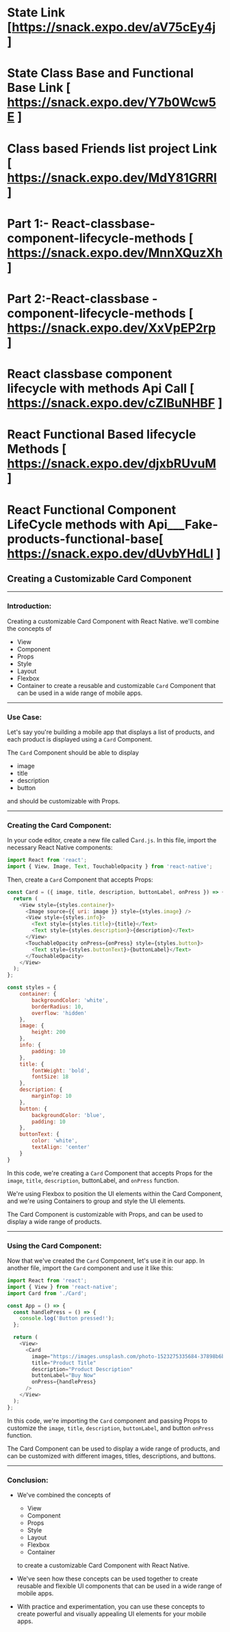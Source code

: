 # State Link [https://snack.expo.dev/aV75cEy4j  ] 
# State Class Base and Functional Base Link [ https://snack.expo.dev/Y7b0Wcw5E ]

# Class based Friends list project Link [ https://snack.expo.dev/MdY81GRRI ]

# Part 1:- React-classbase-component-lifecycle-methods [ https://snack.expo.dev/MnnXQuzXh ]
# Part 2:-React-classbase -component-lifecycle-methods [ https://snack.expo.dev/XxVpEP2rp ]

# React classbase component lifecycle with methods Api Call [ https://snack.expo.dev/cZlBuNHBF ]

# React Functional Based lifecycle Methods [ https://snack.expo.dev/djxbRUvuM ]

# React Functional Component LifeCycle methods with Api___Fake-products-functional-base[ https://snack.expo.dev/dUvbYHdLl ]

                                                 

## Creating a Customizable Card Component

---

### Introduction:
Creating a customizable Card Component with React Native. 
we'll combine the concepts of 
- View
- Component
- Props
- Style
- Layout
- Flexbox
- Container
to create a reusable and customizable `Card` Component that can be used in a wide range of mobile apps.

---

### Use Case:
Let's say you're building a mobile app that displays a list of products, and each product is displayed using a `Card` Component. 

The `Card` Component should be able to display
- image
- title
- description
- button

and should be customizable with Props.

---

### Creating the Card Component:
In your code editor, create a new file called C`ard.js`. In this file, import the necessary React Native components:
```javascript
import React from 'react';
import { View, Image, Text, TouchableOpacity } from 'react-native';
```

Then, create a `Card` Component that accepts Props:
```javascript
const Card = ({ image, title, description, buttonLabel, onPress }) => {
  return (
    <View style={styles.container}>
      <Image source={{ uri: image }} style={styles.image} />
      <View style={styles.info}>
        <Text style={styles.title}>{title}</Text>
        <Text style={styles.description}>{description}</Text>
      </View>
      <TouchableOpacity onPress={onPress} style={styles.button}>
        <Text style={styles.buttonText}>{buttonLabel}</Text>
      </TouchableOpacity>
    </View>
  );
};

const styles = {
    container: {
        backgroundColor: 'white', 
        borderRadius: 10, 
        overflow: 'hidden'
    },
    image: {
        height: 200
    },
    info: {
        padding: 10
    },
    title: {
        fontWeight: 'bold', 
        fontSize: 18
    },
    description: {
        marginTop: 10
    },
    button: {
        backgroundColor: 'blue', 
        padding: 10
    },
    buttonText: {
        color: 'white', 
        textAlign: 'center'
    }
}
```

In this code, we're creating a `Card` Component that accepts Props for the `image`, `title`, `description`, buttonLabel, and `onPress` function. 

We're using Flexbox to position the UI elements within the Card Component, and we're using Containers to group and style the UI elements. 

The Card Component is customizable with Props, and can be used to display a wide range of products.

---

### Using the Card Component:
Now that we've created the `Card` Component, let's use it in our app. In another file, import the `Card` component and use it like this:
```javascript
import React from 'react';
import { View } from 'react-native';
import Card from './Card';

const App = () => {
  const handlePress = () => {
    console.log('Button pressed!');
  };

  return (
    <View>
      <Card
        image="https://images.unsplash.com/photo-1523275335684-37898b6baf30?ixlib=rb-4.0.3&ixid=MnwxMjA3fDB8MHxwaG90by1wYWdlfHx8fGVufDB8fHx8&auto=format&fit=crop&w=1999&q=80"
        title="Product Title"
        description="Product Description"
        buttonLabel="Buy Now"
        onPress={handlePress}
      />
    </View>
  );
};
```
In this code, we're importing the `Card` component and passing Props to customize the `image`, `title`, `description`, `buttonLabel`, and button `onPress` function. 

The Card Component can be used to display a wide range of products, and can be customized with different images, titles, descriptions, and buttons.

--- 

### Conclusion:
- We've combined the concepts of 
    - View
    - Component
    - Props
    - Style
    - Layout
    - Flexbox
    - Container 

    to create a customizable Card Component with React Native. 
- We've seen how these concepts can be used together to create reusable and flexible UI components that can be used in a wide range of mobile apps. 
- With practice and experimentation, you can use these concepts to create powerful and visually appealing UI elements for your mobile apps.